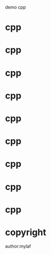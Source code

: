 
demo cpp

# cpp

# cpp 

# cpp 

# cpp 

# cpp 

# cpp 

# cpp 

# cpp 

# cpp

# copyright
  author:mylaf 

